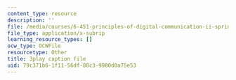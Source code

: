 ```yaml
---
content_type: resource
description: ''
file: /media/courses/6-451-principles-of-digital-communication-ii-spring-2005/79c371b61f1156df80c39980d0a75e53_DNoNTre2Cf4.vtt
file_type: application/x-subrip
learning_resource_types: []
ocw_type: OCWFile
resourcetype: Other
title: 3play caption file
uid: 79c371b6-1f11-56df-80c3-9980d0a75e53
---
```

